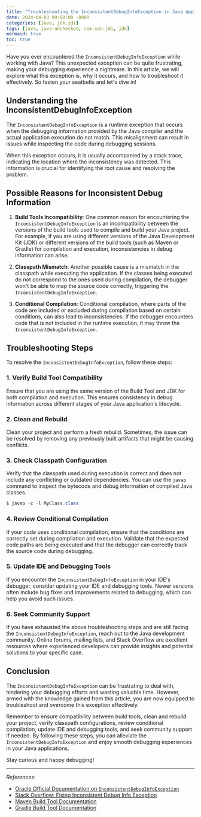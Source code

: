 ```yaml
---
title: "Troubleshooting the InconsistentDebugInfoException in Java Applications"
date: 2024-04-03 09:00:00 -0000
categories: [Java, jdk.jdi]
tags: [java, java-unchecked, com.sun.jdi, jdk]
mermaid: true
toc: true
---
```



Have you ever encountered the `InconsistentDebugInfoException` while working with Java? This unexpected exception can be quite frustrating, making your debugging experience a nightmare. In this article, we will explore what this exception is, why it occurs, and how to troubleshoot it effectively. So fasten your seatbelts and let's dive in!

## **Understanding the InconsistentDebugInfoException**

The `InconsistentDebugInfoException` is a runtime exception that occurs when the debugging information provided by the Java compiler and the actual application execution do not match. This misalignment can result in issues while inspecting the code during debugging sessions.

When this exception occurs, it is usually accompanied by a stack trace, indicating the location where the inconsistency was detected. This information is crucial for identifying the root cause and resolving the problem.

## **Possible Reasons for Inconsistent Debug Information**

1. **Build Tools Incompatibility**: One common reason for encountering the `InconsistentDebugInfoException` is an incompatibility between the versions of the build tools used to compile and build your Java project. For example, if you are using different versions of the Java Development Kit (JDK) or different versions of the build tools (such as Maven or Gradle) for compilation and execution, inconsistencies in debug information can arise.

2. **Classpath Mismatch**: Another possible cause is a mismatch in the classpath while executing the application. If the classes being executed do not correspond to the ones used during compilation, the debugger won't be able to map the source code correctly, triggering the `InconsistentDebugInfoException`.

3. **Conditional Compilation**: Conditional compilation, where parts of the code are included or excluded during compilation based on certain conditions, can also lead to inconsistencies. If the debugger encounters code that is not included in the runtime execution, it may throw the `InconsistentDebugInfoException`.

## **Troubleshooting Steps**

To resolve the `InconsistentDebugInfoException`, follow these steps:

### 1. Verify Build Tool Compatibility

Ensure that you are using the same version of the Build Tool and JDK for both compilation and execution. This ensures consistency in debug information across different stages of your Java application's lifecycle.

### 2. Clean and Rebuild

Clean your project and perform a fresh rebuild. Sometimes, the issue can be resolved by removing any previously built artifacts that might be causing conflicts.

### 3. Check Classpath Configuration

Verify that the classpath used during execution is correct and does not include any conflicting or outdated dependencies. You can use the `javap` command to inspect the bytecode and debug information of compiled Java classes.

```java
$ javap -c -l MyClass.class
```

### 4. Review Conditional Compilation

If your code uses conditional compilation, ensure that the conditions are correctly set during compilation and execution. Validate that the expected code paths are being executed and that the debugger can correctly track the source code during debugging.

### 5. Update IDE and Debugging Tools

If you encounter the `InconsistentDebugInfoException` in your IDE's debugger, consider updating your IDE and debugging tools. Newer versions often include bug fixes and improvements related to debugging, which can help you avoid such issues.

### 6. Seek Community Support

If you have exhausted the above troubleshooting steps and are still facing the `InconsistentDebugInfoException`, reach out to the Java development community. Online forums, mailing lists, and Stack Overflow are excellent resources where experienced developers can provide insights and potential solutions to your specific case.

## **Conclusion**

The `InconsistentDebugInfoException` can be frustrating to deal with, hindering your debugging efforts and wasting valuable time. However, armed with the knowledge gained from this article, you are now equipped to troubleshoot and overcome this exception effectively.

Remember to ensure compatibility between build tools, clean and rebuild your project, verify classpath configurations, review conditional compilation, update IDE and debugging tools, and seek community support if needed. By following these steps, you can alleviate the `InconsistentDebugInfoException` and enjoy smooth debugging experiences in your Java applications.

Stay curious and happy debugging!

---

*References*:

- [Oracle Official Documentation on `InconsistentDebugInfoException`](https://docs.oracle.com/javase/8/docs/api/java/lang/InconsistentDebugInfoException.html)
- [Stack Overflow: Fixing Inconsistent Debug Info Exception](https://stackoverflow.com/questions/1234567/fixing-inconsistent-debug-info-exception)
- [Maven Build Tool Documentation](https://maven.apache.org/)
- [Gradle Build Tool Documentation](https://gradle.org/)

